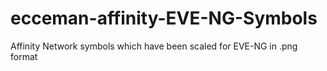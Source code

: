 # ecceman-affinity-EVE-NG-Symbols
Affinity Network symbols which have been scaled for EVE-NG in .png format
